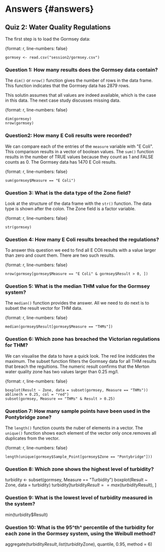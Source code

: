 # Answers {#answers}
## Quiz 2: Water Quality Regulations
The first step is to load the Gormsey data:

{format: r, line-numbers: false}
```
gormsey <- read.csv("session2/gormsey.csv")
```
### Question 1: How many results does the Gormsey data contain?
The `dim()` or `nrow()` function gives the number of rows in the data frame. This function indicates that the Gormsey data has 2879 rows.

This solutin assumes that all values are indeed available, which is the case in this data. The next case study discusses missing data.

{format: r, line-numbers: false}
```
dim(gormsey)
nrow(gormsey)
```

### Question2: How many E Coli results were recorded?
We can compare each of the entries of the `measure` variable with "E Coli". This comparison results in a vector of boolean values. The `sum()` function results in the number of TRUE values because they count as 1 and FALSE counts as 0. The Gormsey data has 1470 E Coli results.

{format: r, line-numbers: false}
```
sum(gormsey$Measure == "E Coli")
```

### Question 3: What is the data type of the Zone field?
Look at the structure of the data frame with the `str()` function. The data type is shown after the colon. The Zone field is a factor variable.

{format: r, line-numbers: false}
```
str(gormsey)
```

### Question 4: How many E Coli results breached the regulations?
To answer this question we eed to find all E COli results with a value larger than zero and count them. There are two such results.

{format: r, line-numbers: false}
```
nrow(gormsey[gormsey$Measure == "E Coli" & gormsey$Result > 0, ])
```

### Question 5: What is the median THM value for the Gormsey system?
The `median()` function provides the answer. All we need to do next is to subset the result vector for THM data.

{format: r, line-numbers: false}
```
median(gormsey$Result[gormsey$Measure == "THMs"])
```

### Question 6: Which zone has breached the Victorian regulations for THM?
We can visualise the data to have a quick look. The red line inddicates the maximum. 
The subset function filters the Gormsey data for all THM results that breach the regultions. The numeric result confirms that the Merton water quality zone has two values larger than 0.25 mg/l.

{format: r, line-numbers: false}
```
boxplot(Result ~ Zone, data = subset(gormsey, Measure == "THMs"))
abline(h = 0.25, col = "red")
subset(gormsey, Measure == "THMs" & Result > 0.25)
```

### Question 7: How many sample points have been used in the Pontybridge zone?
The `length()` function counts the nuber of elements in a vector. The `unique()` function shows each element of the vector only once.removes all duplicates from the vector.

{format: r, line-numbers: false}
```
length(unique(gormsey$Sample_Point[gormsey$Zone == "Pontybridge"]))
```

### Question 8: Which zone shows the highest level of turbidity?
turbidity <- subset(gormsey, Measure == "Turbidity")
boxplot(Result ~ Zone, data = turbidity)
turbidity[turbidity$Result == max(turbidity$Result), ]

### Question 9: What is the lowest level of turbidity measured in the system?
min(turbidity$Result)

### Question 10: What is the 95^th^ percentile of the turbidity for each zone in the Gormsey system, using the Weibull method?
aggregate(turbidity$Result, list(turbidity$Zone), quantile, 0.95, method = 6)



